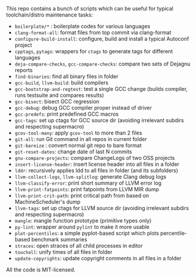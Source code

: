 This repo contains a bunch of scripts which can be useful
for typical toolchain/distro maintenance tasks:
* `boilerplate/*` : boilerplate codes for various languages
* `clang-format-all`: format files from top commit via clang-format
* `configure-build-install`: configure, build and install a typical Autoconf project
* `cpptags`, `pytags`: wrappers for `ctags` to generate tags for different languages
* `deja-compare-checks`, `gcc-compare-checks`: compare two sets of Dejagnu reports
* `find-binaries`: find all binary files in folder
* `gcc-build`, `llvm-build`: build compilers
* `gcc-bootstrap-and-regtest`: test a single GCC change (builds compiler, runs testsuite and compares results)
* `gcc-bisect`: bisect GCC regression
* `gcc-debug`: debug GCC compiler proper instead of driver
* `gcc-predefs`: print predefined GCC macros
* `gcc-tags`: set up ctags for GCC source dir (avoiding irrelevant subdirs and respecting supermacro)
* `gcov-tool-many`: apply `gcov-tool` to more than 2 files
* `git-all`: run Git command in all repos in current folder
* `git-bareize` : convert normal git repo to bare format
* `git-reset-dates`: change date of last N commits
* `gnu-compare-projects`: compare ChangeLogs of two OSS projects
* `insert-license-header`: insert license header into all files in a folder
* `lddr`: recursively applies ldd to all files in folder (and its subfolders)
* `llvm-collect-logs`, `llvm-splitlog`: generate Clang debug logs
* `llvm-classify-error`: print short summary of LLVM error log
* `llvm-print-fatpoints`: print fatpoints from LLVM MIR dump
* `llvm-print-crit-path`: print critical path from based on MachineScheduler's dump
* `llvm-tags`: set up ctags for LLVM source dir (avoiding irrelevant subdirs and respecting supermacro)
* `mangle`: mangle function prototype (primitive types only)
* `py-lint`: wrapper around `pylint` to make it more usable
* `plot-percentiles`: a simple pyplot-based script which plots percentile-based benchmark summaries
* `straces`: open straces of all child processes in editor
* `touchall`: unify times of all files in folder
* `update-copyrights`: update copyright comments in all files in a folder

All the code is MIT-licensed.
